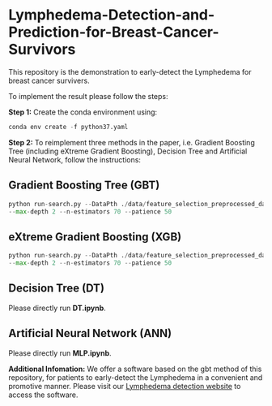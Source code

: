 # Lymphedema-Detection-and-Prediction-for-Breast-Cancer-Survivors
This repository is the demonstration to early-detect the Lymphedema for breast cancer survivers. 

To implement the result please follow the steps:

**Step 1:** Create the conda environment using:

```python
conda env create -f python37.yaml
```
**Step 2:** To reimplement three methods in the paper, i.e. Gradient Boosting Tree (including eXtreme Gradient Boosting), Decision Tree and Artificial Neural Network, follow the instructions:

## Gradient Boosting Tree (GBT)

```python
python run-search.py --DataPth ./data/feature_selection_preprocessed_data.csv --estimator gbt --learning-rate 0.1 \
--max-depth 2 --n-estimators 70 --patience 50              
```

## eXtreme Gradient Boosting (XGB)

```python
python run-search.py --DataPth ./data/feature_selection_preprocessed_data.csv --estimator xgb --learning-rate 0.1 \
--max-depth 2 --n-estimators 70 --patience 50          
```

## Decision Tree (DT)

Please directly run **DT.ipynb**.

## Artificial Neural Network (ANN)

Please directly run **MLP.ipynb**.

**Additional Infomation:** We offer a software based on the gbt method of this repository, for patients to early-detect the Lymphedema in a convenient and promotive manner. Please visit our [Lymphedema detection website](https://optimallymph.org/) to access the software.